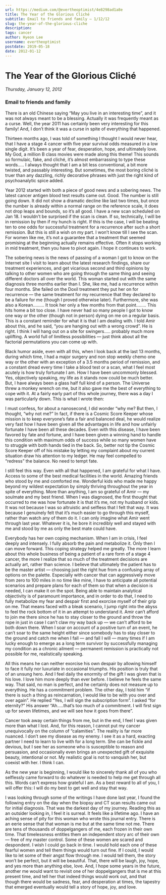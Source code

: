 ```yaml
---
url: https://medium.com/@evertheoptimist/4e8298ad1a8e
title: The Year of the Glorious Cliché
subtitle: Email to friends and family — 1/12/12
slug: the-year-of-the-glorious-cliche
description: 
tags: cancer
author: Hyeon Lee
username: evertheoptimist
postdate: 2019-05-18
date: 2012-01-12
---
```


# The Year of the Glorious Cliché

*Thursday, January 12, 2012*

### Email to friends and family

There is an old Chinese saying “May you live in an interesting time”, and it was not always meant to be a blessing. Actually it was frequently meant as a curse. Well, the year 2011 has certainly been very interesting for this family! And, I don’t think it was a curse in spite of everything that happened.

Thirteen months ago, I was told of something I thought I would never hear, that I have a stage 4 cancer with five year survival odds measured in a low single digit. It’s been a year of fear, desperation, hope, and ultimately love. My God, a million B class movies were made along this theme! This sounds so formulaic, fake, and cliché, it’s almost embarrassing to type these words….. I always thought that I am a bit less conventional, a bit more twisted, and passably interesting. But sometimes, the most boring cliché is truer than any dazzling, richly decorative phrases with just the right kind of psychoanalytic spice added.

Year 2012 started with both a piece of good news and a sobering news. The latest cancer antigen blood test results came out. Good. The number is still going down. It did not show a dramatic decline like last two times, but once the number is already within a normal range on the reference scale, it does not drop leaps and bounds, so it’s all good. I have a new scan scheduled on Jan 18. I wouldn’t be surprised if the scan is clean. If so, technically, I will be in remission by then if my hunch is right. If this is the case, I will be beating ten to one odds for successful treatment for a recurrence after such a short remission. But this is still a wish on my part. I won’t know till I see the scan. For women like me, it’s not a guarantee that a treatment that seemed promising at the beginning actually remains effective. Often it stops working in mid treatment, then you have to pivot again. I hope it continues to work.

The sobering news is the news of passing of a woman I got to know on the Internet site I visit to learn about the latest research findings, share our treatment experiences, and get vicarious second and third opinions by talking to other women who are going through the same thing and seeing different doctors all over the world. This woman started out with the same diagnosis three months earlier than I. She, like me, had a recurrence within four months. She failed on the Doxil treatment they put her on for recurrence — the same treatment for my recurrence that they declared to be a failure for me (though I proved otherwise later). Furthermore, she was also a Korean……… It took her only a few months from that point…….. This hits home a bit too close. I have never had so many people I got to know one way or the other (though not in person) dying on me on a regular basis. This is a constant reminder for what it is that I am dealing with. I told Amir about this, and he said, “you are hanging out with a wrong crowd”. He is right. I think I will hang out on a site for swingers….. probably much more uplifting. A world full of limitless possibilities — just think about all the factorial permutations you can come up with.

Black humor aside, even with all this, when I look back at the last 13 months, during which time, I had a major surgery and non stop weekly chemo one way or the other with an exception of a 3.5 months period of remission, and a constant dread every time I take a blood test or a scan, what I feel most acutely is how truly fortunate I am. How I have been uncommonly blessed. Yes, objectively speaking, my life as it stands now could be much better. But, I have always been a glass half full kind of a person. The Universe threw a monkey wrench on me, but it also gave me the best of everything to cope with it. At a fairly early part of this whole journey, there was a day I was particularly down. This is what I wrote then:

I must confess, for about a nanosecond, I did wonder “why me? But then, I thought, “why not me?” In fact, if there is a Cosmic Score Keeper whose mission is to keep everyone’s fate a fair and balanced deal, he would realize very fast how I have been given all the advantages in life and how unfairly fortunate I have been all these decades. Even with this disease, I have been favored by fate and fortune, and I have been given a winning hand to handle this condition with maximum odds of success while so many women have to struggle with both hands tied in the back. So, better not tip the Cosmic Score Keeper off of his mistake by letting my complaint about my current situation draw his attention to my ledger. He may feel compelled to “redress” the balance. No need to tempt fate.

I still feel this way. Even with all that happened, I am grateful for what I have. Access to some of the best medical facilities in the world. Amazing friends who stood by me and comforted me. Wonderful kids who made me happy beyond my wildest expectation by simply thriving throughout the year in spite of everything. More than anything, I am so grateful of Amir — my soulmate and my best friend. When I was diagnosed, the first thought that occurred to me was how fortunate it is that it’s me, not my husband or kids. It was not because I was so altruistic and selfless that I felt that way. It was because I genuinely felt that it’s much easier to go through this myself, rather than watch any of them do it. I can only imagine what Amir went through last year. Whatever it is, he bore it incredibly well and stayed with me and stood by me as only the best mate could have.

Everybody has her own coping mechanism. When I am in crisis, I feel deeply and intensely. I fully absorb the pain and metabolize it. Only then I can move forward. This coping strategy helped me greatly. The more I learn about this whole business of being a patient of a rare form of a stage 4 cancer, the more I realize that so much of the treatment decisions are actually art, rather than science. I believe that ultimately the patient has to be the master artist — choosing just the right hue from a confusing array of options on the palette. Especially with cancer that can aggressively move from zero to 100 miles in no time like mine, I have to anticipate all potential scenarios and prepare plans for each of them so that when a decision is needed, I can make it on the spot. Being able to maintain analytical objectivity is of paramount importance, and in order to do that, I need to fully metabolize my fear and despair first and exorcise myself of their grip on me. That means faced with a bleak scenario, I jump right into the abyss to feel the rock bottom of it in an attempt to understand it. Amir can’t afford to join me there since he has to stay closer to the ground and throw the rope in just in case I can’t claw my way back up — we can’t afford to be both down there. When I soar on account of a positive turn of an event, he can’t soar to the same height either since somebody has to stay closer to the ground and catch me when I fall — and fall I will — many times if I am lucky enough to emerge as a long term survivor by successfully managing my condition as a chronic ailment — permanent remission is practically not possible for me, realistically speaking.

All this means he can neither exorcise his own despair by allowing himself to face it fully nor luxuriate in occasional triumphs. His position is truly that of an unsung hero. And I feel daily the enormity of the gift I was given that is his love. I love him more deeply than ever before. I believe he feels the same way. That said, no man is perfect, and he certainly does not measure up to everything. He has a commitment problem. The other day, I told him “if there is such a thing as reincarnation, I would like to be with you over and over again”. He replied “Yes, I will sign the subscription form”. I asked “for eternity?” His answer “Ah…..that’s too much of a commitment. I will first sign up for seven lifetimes, and we will see how it goes from there”.

Cancer took away certain things from me, but in the end, I feel I was given more than what I lost. And, for this reason, I cannot put my cancer unequivocally on the column of “calamities”. The reality is far more nuanced. I don’t see my disease as my enemy. I see it as a hard, exacting partner I need to learn to live with for a long term. She can be fickle and devious, but I see her as someone who is susceptible to reason and persuasion, and occasionally even brings an unexpected gift of exquisite beauty, intentional or not. My realistic goal is not to vanquish her, but coexist with her. I think I can.

As the new year is beginning, I would like to sincerely thank all of you who selflessly came forward to do whatever is needed to help me get through all this. Words can’t express how grateful I am. As a best reward to all of you, I will offer this: I will do my best to get well and stay that way.

I was looking through some of the writings I have done last year, I found the following entry on the day when the biopsy and CT scan results came out for initial diagnosis. That was the darkest day of my journey. Reading this as an outsider looking in, I feel it is surreal. It feels like a lifetime ago. I have an aching sense of pity for this woman who wrote this journal entry. There is an eerie sense that that woman is me but at the same time not me. There are tens of thousands of doppelgangers of me, each frozen in their own time. That timelessness entitles them an independent story arc of their own — free of my master control. Some of these women are scared and despondent. I wish I could go back in time. I would hold each one of these fearful women and tell them things would turn out fine. If I could, I would like to let some of their angst flow through me. I would tell them, the story won’t be perfect, but it will be beautiful. That, there will be laugh, joy, hope, and yes more than anything else, love. And, I hope some years in the future, another me would want to revisit one of her doppelgangers that is me at this present time, and tell her that indeed things would work out, and that though there would be sadness, fear, and desperation at times, the tapestry that emerged eventually would tell a story of hope, joy, and love.
